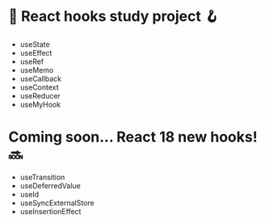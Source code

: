 # :book: React hooks study project 🪝

- useState
- useEffect
- useRef
- useMemo
- useCallback
- useContext
- useReducer
- useMyHook

# Coming soon... React 18 new hooks! 🔜
- useTransition
- useDeferredValue
- useId
- useSyncExternalStore
- useInsertionEffect

